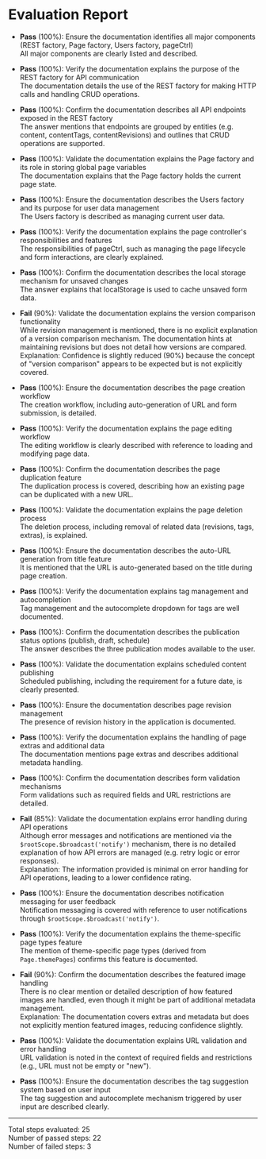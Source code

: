 # Evaluation Report

- **Pass** (100%): Ensure the documentation identifies all major components (REST factory, Page factory, Users factory, pageCtrl)  
  All major components are clearly listed and described.

- **Pass** (100%): Verify the documentation explains the purpose of the REST factory for API communication  
  The documentation details the use of the REST factory for making HTTP calls and handling CRUD operations.

- **Pass** (100%): Confirm the documentation describes all API endpoints exposed in the REST factory  
  The answer mentions that endpoints are grouped by entities (e.g. content, contentTags, contentRevisions) and outlines that CRUD operations are supported.

- **Pass** (100%): Validate the documentation explains the Page factory and its role in storing global page variables  
  The documentation explains that the Page factory holds the current page state.

- **Pass** (100%): Ensure the documentation describes the Users factory and its purpose for user data management  
  The Users factory is described as managing current user data.

- **Pass** (100%): Verify the documentation explains the page controller's responsibilities and features  
  The responsibilities of pageCtrl, such as managing the page lifecycle and form interactions, are clearly explained.

- **Pass** (100%): Confirm the documentation describes the local storage mechanism for unsaved changes  
  The answer explains that localStorage is used to cache unsaved form data.

- **Fail** (90%): Validate the documentation explains the version comparison functionality  
  While revision management is mentioned, there is no explicit explanation of a version comparison mechanism. The documentation hints at maintaining revisions but does not detail how versions are compared.  
  Explanation: Confidence is slightly reduced (90%) because the concept of "version comparison" appears to be expected but is not explicitly covered.

- **Pass** (100%): Ensure the documentation describes the page creation workflow  
  The creation workflow, including auto-generation of URL and form submission, is detailed.

- **Pass** (100%): Verify the documentation explains the page editing workflow  
  The editing workflow is clearly described with reference to loading and modifying page data.

- **Pass** (100%): Confirm the documentation describes the page duplication feature  
  The duplication process is covered, describing how an existing page can be duplicated with a new URL.

- **Pass** (100%): Validate the documentation explains the page deletion process  
  The deletion process, including removal of related data (revisions, tags, extras), is explained.

- **Pass** (100%): Ensure the documentation describes the auto-URL generation from title feature  
  It is mentioned that the URL is auto-generated based on the title during page creation.

- **Pass** (100%): Verify the documentation explains tag management and autocompletion  
  Tag management and the autocomplete dropdown for tags are well documented.

- **Pass** (100%): Confirm the documentation describes the publication status options (publish, draft, schedule)  
  The answer describes the three publication modes available to the user.

- **Pass** (100%): Validate the documentation explains scheduled content publishing  
  Scheduled publishing, including the requirement for a future date, is clearly presented.

- **Pass** (100%): Ensure the documentation describes page revision management  
  The presence of revision history in the application is documented.

- **Pass** (100%): Verify the documentation explains the handling of page extras and additional data  
  The documentation mentions page extras and describes additional metadata handling.

- **Pass** (100%): Confirm the documentation describes form validation mechanisms  
  Form validations such as required fields and URL restrictions are detailed.

- **Fail** (85%): Validate the documentation explains error handling during API operations  
  Although error messages and notifications are mentioned via the `$rootScope.$broadcast('notify')` mechanism, there is no detailed explanation of how API errors are managed (e.g. retry logic or error responses).  
  Explanation: The information provided is minimal on error handling for API operations, leading to a lower confidence rating.

- **Pass** (100%): Ensure the documentation describes notification messaging for user feedback  
  Notification messaging is covered with reference to user notifications through `$rootScope.$broadcast('notify')`.

- **Pass** (100%): Verify the documentation explains the theme-specific page types feature  
  The mention of theme-specific page types (derived from `Page.themePages`) confirms this feature is documented.

- **Fail** (90%): Confirm the documentation describes the featured image handling  
  There is no clear mention or detailed description of how featured images are handled, even though it might be part of additional metadata management.  
  Explanation: The documentation covers extras and metadata but does not explicitly mention featured images, reducing confidence slightly.

- **Pass** (100%): Validate the documentation explains URL validation and error handling  
  URL validation is noted in the context of required fields and restrictions (e.g., URL must not be empty or "new").

- **Pass** (100%): Ensure the documentation describes the tag suggestion system based on user input  
  The tag suggestion and autocomplete mechanism triggered by user input are described clearly.

---

Total steps evaluated: 25  
Number of passed steps: 22  
Number of failed steps: 3